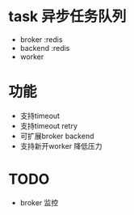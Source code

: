 # task 异步任务队列
* broker :redis 
* backend :redis
* worker


# 功能
* 支持timeout 
* 支持timeout retry
* 可扩展broker backend
* 支持新开worker 降低压力

# TODO
* broker 监控



